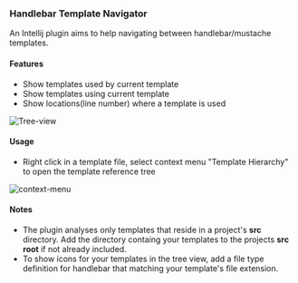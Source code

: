 ### Handlebar Template Navigator
An Intellij plugin aims to help navigating between handlebar/mustache templates.

#### Features
- Show templates used by current template
- Show templates using current template
- Show locations(line number) where a template is used

![Tree-view](https://github.com/yutaodou/handlebar-template-tree/blob/master/screenshots/template-reference-view.png)

#### Usage
- Right click in a template file, select context menu "Template Hierarchy" to open the template reference tree

![context-menu](https://github.com/yutaodou/handlebar-template-tree/blob/master/screenshots/context-menu.png)

#### Notes
- The plugin analyses only templates that reside in a project's **src** directory. Add the directory containg your templates to the projects **src root** if not already included.
- To show icons for your templates in the tree view, add a file type definition for handlebar that matching your template's file extension.
